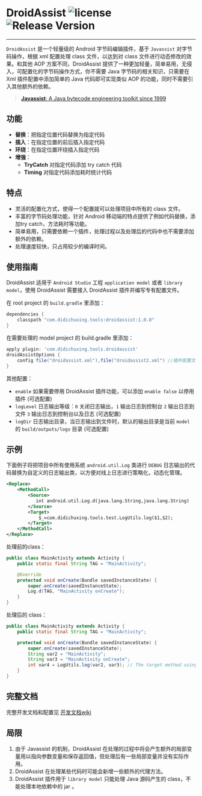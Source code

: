 
# DroidAssist ![license](http://img.shields.io/badge/license-Apache2.0-brightgreen.svg?style=flat) ![Release Version](https://img.shields.io/badge/release-1.0.8-blue.svg)
----------
`DroidAssist` 是一个轻量级的 Android 字节码编辑插件，基于 `Javassist` 对字节码操作，根据 xml 配置处理 class 文件，以达到对 class 文件进行动态修改的效果。和其他 AOP 方案不同，DroidAssist 提供了一种更加轻量，简单易用，无侵入，可配置化的字节码操作方式，你不需要 Java 字节码的相关知识，只需要在 Xml 插件配置中添加简单的 Java 代码即可实现类似 AOP 的功能，同时不需要引入其他额外的依赖。

> [**Javassist**: A Java bytecode engineering toolkit since 1999](http://www.Javassist.org/ "Java bytecode engineering toolkit since 1999")

## 功能
- **替换**：把指定位置代码替换为指定代码
- **插入**：在指定位置的前后插入指定代码
- **环绕**：在指定位置环绕插入指定代码
- **增强**：
	- **TryCatch** 对指定代码添加 try catch 代码
	- **Timing** 对指定代码添加耗时统计代码

## 特点
* 灵活的配置化方式，使得一个配置就可以处理项目中所有的 class 文件。
* 丰富的字节码处理功能，针对 Android 移动端的特点提供了例如代码替换，添加try catch，方法耗时等功能。
* 简单易用，只需要依赖一个插件，处理过程以及处理后的代码中也不需要添加额外的依赖。
* 处理速度较快，只占用较少的编译时间。

## 使用指南

DroidAssist 适用于 `Android Studio` 工程 `application model` 或者 `library model`，使用 DroidAssist 需要接入 DroidAssist 插件并编写专有配置文件。

在 root project 的  `build.gradle`  里添加：

```groovy
dependencies {
    classpath "com.didichuxing.tools:droidassist:1.0.8"
}
```

在需要处理的 model project 的 build.gradle 里添加：

```groovy
apply plugin: 'com.didichuxing.tools.droidassist'
droidAssistOptions {
    config file("droidassist.xml"),file("droidassist2.xml") //插件配置文件(必选配置,支持多配置文件)
}
```

其他配置：
* `enable` 如果需要停用 DroidAssist 插件功能，可以添加 `enable false` 以停用插件 (可选配置)
* `logLevel` 日志输出等级：`0` 关闭日志输出，`1` 输出日志到控制台 `2` 输出日志到文件 `3` 输出日志到控制台以及日志 (可选配置)
* `logDir` 日志输出目录，当日志输出到文件时，默认的输出目录是当前 `model` 的 `build/outputs/logs` 目录 (可选配置)

## 示例

下面例子将把项目中所有使用系统 `android.util.Log` 类进行 `DEBUG` 日志输出的代码替换为自定义的日志输出类，以方便对线上日志进行策略化，动态化管理。
```xml
<Replace>
    <MethodCall>
        <Source>
           int android.util.Log.d(java.lang.String,java.lang.String)
        </Source>
        <Target>
            $_=com.didichuxing.tools.test.LogUtils.log($1,$2);
        </Target>
    </MethodCall>
</Replace>
```

处理前的class：

```java
public class MainActivity extends Activity {
    public static final String TAG = "MainActivity";

    @Override
    protected void onCreate(Bundle savedInstanceState) {
        super.onCreate(savedInstanceState);
        Log.d(TAG, "MainActivity onCreate");
    }
}
```

处理后的 class：

```java
public class MainActivity extends Activity {
    public static final String TAG = "MainActivity";

    protected void onCreate(Bundle savedInstanceState) {
        super.onCreate(savedInstanceState);
        String var2 = "MainActivity";
	    String var3 = "MainActivity onCreate";
        int var4 = LogUtils.log(var2, var3); // The target method using custom log method.
    }
}
```

## 完整文档
完整开发文档和配置见 [开发文档wiki](docs/wiki.md)

## 局限

1. 由于 Javassist 的机制，DroidAssist 在处理的过程中将会产生额外的局部变量用以指向参数变量和保存返回值，但处理后有一些局部变量并没有实际作用。
2. DroidAssist 在处理某些代码时可能会新增一些额外的代理方法。
3. DroidAssist 插件用于 `library model`  只能处理 Java 源码产生的 class，不能处理本地依赖中的 jar 。